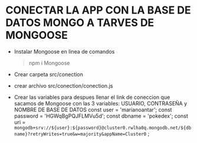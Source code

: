 # CONECTAR LA APP CON LA BASE DE DATOS MONGO A TARVES DE MONGOOSE
- Instalar Mongoose en linea de comandos
    > npm i Mongoose

- Crear carpeta src/conection

- crear archivo src/conection/conection.js

- Crear las variables para despues llenar el link de coneccion que sacamos de Mongoose
  con las 3 variables: USUARIO, CONTRASEÑA y NOMBRE DE BASE DE DATOS
    const user = 'marianoantar';
    const password = 'HGWqBgPQJFLMVu5d';
    const dbname = 'pokedex';
    const uri = `mongodb+srv://${user}:${password}@cluster0.rwlha0q.mongodb.net/${dbname}?retryWrites=true&w=majority&appName=Cluster0` ;

